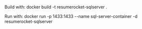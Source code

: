 Build with: docker build -t resumerocket-sqlserver .


Run with: docker run -p 1433:1433 --name sql-server-container -d resumerocket-sqlserver
